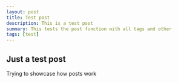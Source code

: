 ```yaml
---
layout: post
title: Test post
description: This is a test post
summary: This tests the post function with all tags and other
tags: [test]
---
```


## Just a test post
Trying to showcase how posts work 
